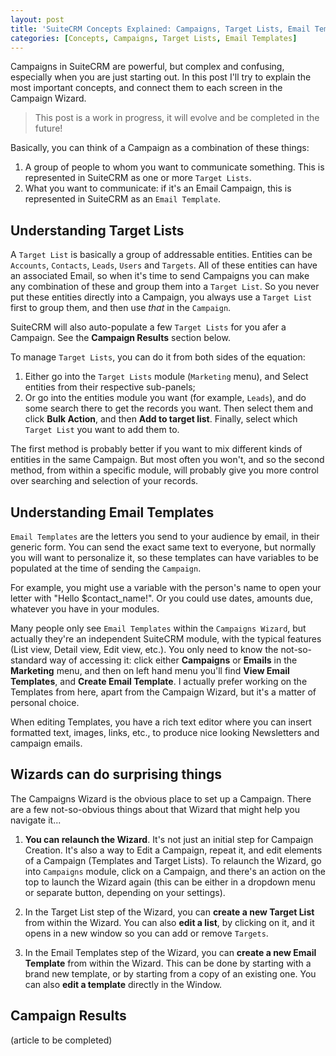 ```yaml
---
layout: post
title: 'SuiteCRM Concepts Explained: Campaigns, Target Lists, Email Templates'
categories: [Concepts, Campaigns, Target Lists, Email Templates]
---
```


Campaigns in SuiteCRM are powerful, but complex and confusing, especially when you are just starting out. In this post I'll try to explain the most important concepts, and connect them to each screen in the Campaign Wizard.

> This post is a work in progress, it will evolve and be completed in the future!

Basically, you can think of a Campaign as a combination of these things:

1. A group of people to whom you want to communicate something. This is represented in SuiteCRM as one or more `Target Lists`. 
2. What you want to communicate: if it's an Email Campaign, this is represented in SuiteCRM as an `Email Template`.


## Understanding Target Lists

A `Target List` is basically a group of addressable entities. Entities can be `Accounts`, `Contacts`, `Leads`, `Users` and `Targets`. All of these entities can have an associated Email, so when it's time to send Campaigns you can make any combination of these and group them into a `Target List`.
So you never put  these entities directly into a Campaign, you always use a `Target List` first to group them, and then use _that_ in the `Campaign`.

SuiteCRM will also auto-populate a few `Target Lists` for you afer a Campaign. See the **Campaign Results** section below.

To manage `Target Lists`, you can do it from both sides of the equation:
1. Either go into the `Target Lists` module (`Marketing` menu), and Select entities from their respective sub-panels;
2. Or go into the entities module you want (for example, `Leads`), and do some search there to get the records you want. Then select them and click **Bulk Action**, and then **Add to target list**. Finally, select which `Target List` you want to add them to.

The first method is probably better if you want to mix different kinds of entities in the same Campaign. But most often you won't, and so the second method, from within a specific module, will probably give you more control over searching and selection of your records.

## Understanding Email Templates

`Email Templates` are the letters you send to your audience by email, in their generic form. You can send the exact same text to everyone, but normally you will want to personalize it, so these templates can have variables to be populated at the time of sending the `Campaign`.

For example, you might use a variable with the person's name to open your letter with "Hello $contact_name!". Or you could use dates, amounts due, whatever you have in your modules.

Many people only see `Email Templates` within the `Campaigns Wizard`, but actually they're an independent SuiteCRM module, with the typical features (List view, Detail view, Edit view, etc.). You only need to know the not-so-standard way of accessing it: click either **Campaigns** or **Emails** in the **Marketing** menu, and then on left hand menu you'll find **View Email Templates**,  and **Create Email Template**. I actually prefer working on the Templates from here, apart from the Campaign Wizard, but it's a matter of personal choice.

When editing Templates, you have a rich text editor where you can insert formatted text, images, links, etc., to produce nice looking Newsletters and campaign emails.

## Wizards can do surprising things

The Campaigns Wizard is the obvious place to set up a Campaign. There are a few not-so-obvious things about that Wizard that might help you navigate it...

1. **You can relaunch the Wizard**. It's not just an initial step for Campaign Creation. It's also a way to Edit a Campaign, repeat it, and edit elements of a Campaign (Templates and Target Lists). To relaunch the Wizard, go into `Campaigns` module, click on a Campaign, and there's an action on the top to launch the Wizard again (this can be either in a dropdown menu or separate button, depending on your settings).

2. In the Target List step of the Wizard, you can **create a new Target List** from within the Wizard. You can also **edit a list**, by clicking on it, and it opens in a new window so you can add or remove `Targets`.

3. In the Email Templates step of the Wizard, you can **create a new Email Template** from within the Wizard. This can be done by starting with a brand new template, or by starting from a copy of an existing one. You can also **edit a template** directly in the Window.


## Campaign Results

(article to be completed)
